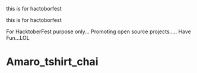 
this is for hactoborfest



this is for hactoborfest



For HacktoberFest purpose only...
Promoting open source projects.....
Have Fun...LOL
# Amaro_tshirt_chai

